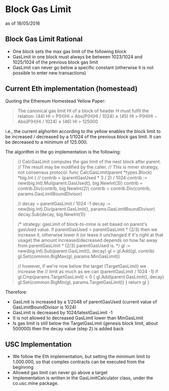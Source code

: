 # Block Gas Limit
as of 18/05/2016

## Block Gas Limit Rational

- One block sets the max gas limit of the following block
- GasLimit in one block must always be between 1023/1024 and 1025/1024 of the previous block gas limit 
- GasLimit can never go below a specific constant (otherwise it is not possible to enter new transactions)

## Current Eth implementation (homestead)


Quoting the Ethereum Homestead Yellow Paper:

> The canonical gas limit Hl of a block of header H must fulfil the relation:
> (44) Hl < P(H)Hl + Abs(P(H)Hl / 1024) ∧
> (45) Hl > P(H)Hl − Abs(P(H)Hl / 1024) ∧
> (46) Hl > 125000

i.e., the current alghoritm according to the yellow enables the block limit to be increased / decreased by a 1/1024 of the previous block gas limit. It can be decreased to a minimum of 125.000.

The algorithm in the go implementation is the following:


> // CalcGasLimit computes the gas limit of the next block after parent.
> // The result may be modified by the caller.
> // This is miner strategy, not consensus protocol.
> func CalcGasLimit(parent *types.Block) *big.Int {
> 	// contrib = (parentGasUsed * 3 / 2) / 1024
> 	contrib := new(big.Int).Mul(parent.GasUsed(), big.NewInt(3))
> 	contrib = contrib.Div(contrib, big.NewInt(2))
> 	contrib = contrib.Div(contrib, params.GasLimitBoundDivisor)
> 
> 	// decay = parentGasLimit / 1024 -1
> 	decay := new(big.Int).Div(parent.GasLimit(), params.GasLimitBoundDivisor)
> 	decay.Sub(decay, big.NewInt(1))
> 
> 	/*
> 		strategy: gasLimit of block-to-mine is set based on parent's
> 		gasUsed value.  if parentGasUsed > parentGasLimit * (2/3) then we
> 		increase it, otherwise lower it (or leave it unchanged if it's right
> 		at that usage) the amount increased/decreased depends on how far away
> 		from parentGasLimit * (2/3) parentGasUsed is.
> 	*/
> 	gl := new(big.Int).Sub(parent.GasLimit(), decay)
> 	gl = gl.Add(gl, contrib)
> 	gl.Set(common.BigMax(gl, params.MinGasLimit))
> 
> 	// however, if we're now below the target (TargetGasLimit) we increase the
> 	// limit as much as we can (parentGasLimit / 1024 -1)
> 	if gl.Cmp(params.TargetGasLimit) < 0 {
> 		gl.Add(parent.GasLimit(), decay)
> 		gl.Set(common.BigMin(gl, params.TargetGasLimit))
> 	}
> 	return gl
> }

Therefore:
- GasLmit is increased by a 1/2048 of parentGasUsed (current value of GasLimitBoundDivisor is 1024)
- GasLimit is decreased by 1024/latestGasLimit -1 
- It is not allowed to decreased GasLimit lower than MinGasLimit 
- Is gas limit is still below the TargetGasLimit (genesis block limit, about 500000) then the decay value (step 2) is added back 


## USC Implementation

- We follow the Eth implementation, but setting the minimum limit to 1.000.000, so that complex contracts can be executed from the beginning
- Allowed gas limit can never go above a target
- Implementation is written in the GasLimitCalculator class, under the co.usc.mine package.
